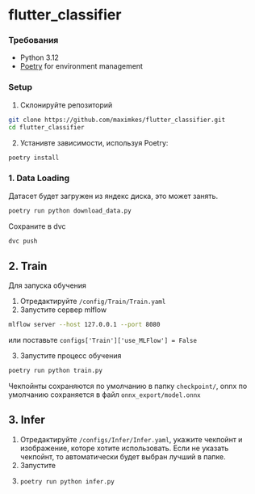 # flutter_classifier

### Требования

- Python 3.12
- [Poetry](https://python-poetry.org/docs/) for environment management

### Setup

1. Склонируйте репозиторий

```bash
git clone https://github.com/maximkes/flutter_classifier.git
cd flutter_classifier
```

2. Устанивте зависимости, используя Poetry:

```bash
poetry install
```

### 1. Data Loading

Датасет будет загружен из яндекс диска, это может занять.

```bash
poetry run python download_data.py
```

Сохраните в dvc

```bash
dvc push
```

## 2. Train

Для запуска обучения

1. Отредактируйте `/config/Train/Train.yaml`
2. Запустите сервер mlflow

```bash
mlflow server --host 127.0.0.1 --port 8080
```

или поставьте `configs['Train']['use_MLFlow'] = False`

3. Запустите процесс обучения

```bash
poetry run python train.py

```

Чекпойнты сохраняются по умолчанию в папку `checkpoint/`, onnx по умолчанию
сохраняется в файл `onnx_export/model.onnx`

## 3. Infer

1. Отредактируйте `/configs/Infer/Infer.yaml`, укажите чекпойнт и изображение,
   которе хотите использовать. Если не указать чекпойнт, то автоматически будет
   выбран лучший в папке.
2. Запустите
3. ```
   poetry run python infer.py
   ```
